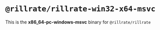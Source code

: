 # `@rillrate/rillrate-win32-x64-msvc`

This is the **x86_64-pc-windows-msvc** binary for `@rillrate/rillrate`
